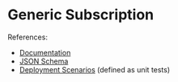 # Generic Subscription

References:

* [Documentation](../../docs/archetypes/generic-subscription.md)
* [JSON Schema](../../schemas/latest/landingzones/lz-generic-subscription.json)
* [Deployment Scenarios](../../tests/schemas/lz-generic-subscription) (defined as unit tests)